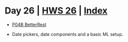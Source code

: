 # Day 26 | [HWS 26](https://www.hackingwithswift.com/100/swiftui/26) | [Index](https://github.com/JulesMoorhouse/100DaysOfSwiftUI/blob/main/README.md)

- [P04B BetterRest](https://github.com/JulesMoorhouse/100DaysOfSwiftUI/tree/main/P04B%20BetterRest) 

- Date pickers, date components and a basic ML setup.
